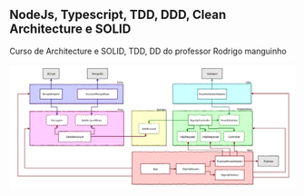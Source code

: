 ## NodeJs, Typescript, TDD, DDD, Clean Architecture e SOLID

<p>Curso de  Architecture e SOLID, TDD, DD do professor Rodrigo manguinho</p>

![diagrama](./img/diagramaSignup.png)